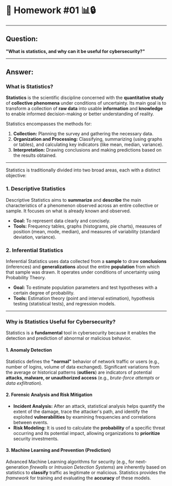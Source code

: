 # 📝 Homework #01 📊🔒

---

## Question:

**"What is statistics, and why can it be useful for cybersecurity?"**

---

## Answer:

### What is Statistics?

**Statistics** is the scientific discipline concerned with the **quantitative study** of **collective phenomena** under conditions of uncertainty. Its main goal is to transform a collection of **raw data** into usable **information** and **knowledge** to enable informed decision-making or better understanding of reality. 

Statistics encompasses the methods for:
1.  **Collection:** Planning the survey and gathering the necessary data.
2.  **Organization and Processing:** Classifying, summarizing (using graphs or tables), and calculating key indicators (like mean, median, variance).
3.  **Interpretation:** Drawing conclusions and making predictions based on the results obtained.

---

Statistics is traditionally divided into two broad areas, each with a distinct objective:

### 1. Descriptive Statistics

Descriptive Statistics aims to **summarize** and **describe** the main characteristics of a phenomenon observed across an entire collective or sample. It focuses on what is already known and observed.

* **Goal:** To represent data clearly and concisely.
* **Tools:** Frequency tables, graphs (histograms, pie charts), measures of position (mean, mode, median), and measures of variability (standard deviation, variance).


### 2. Inferential Statistics

Inferential Statistics uses data collected from a **sample** to draw **conclusions** (inferences) and **generalizations** about the entire **population** from which that sample was drawn. It operates under conditions of uncertainty using Probability Theory.

* **Goal:** To estimate population parameters and test hypotheses with a certain degree of probability.
* **Tools:** Estimation theory (point and interval estimation), hypothesis testing (statistical tests), and regression models.


---

### Why is Statistics Useful for Cybersecurity?

Statistics is a **fundamental** tool in cybersecurity because it enables the detection and prediction of abnormal or malicious behavior.

#### 1. Anomaly Detection
Statistics defines the **"normal"** behavior of network traffic or users (e.g., number of logins, volume of data exchanged). Significant variations from the average or historical patterns (**outliers**) are indicators of potential **attacks, malware, or unauthorized access** (e.g., *brute-force attempts* or *data exfiltration*).

#### 2. Forensic Analysis and Risk Mitigation
* **Incident Analysis:** After an attack, statistical analysis helps quantify the extent of the damage, trace the attacker's path, and identify the exploited **vulnerabilities** by examining frequencies and correlations between events.
* **Risk Modeling:** It is used to calculate the **probability** of a specific threat occurring and its potential impact, allowing organizations to **prioritize** security investments.

#### 3. Machine Learning and Prevention (Prediction)
Advanced Machine Learning algorithms for security (e.g., for next-generation *firewalls* or *Intrusion Detection Systems*) are inherently based on statistics to **classify** traffic as legitimate or malicious. Statistics provides the *framework* for training and evaluating the **accuracy** of these models.
